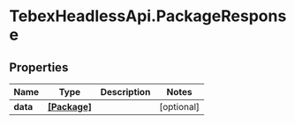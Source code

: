 # TebexHeadlessApi.PackageResponse

## Properties

Name | Type | Description | Notes
------------ | ------------- | ------------- | -------------
**data** | [**[Package]**](Package.md) |  | [optional] 


